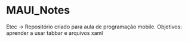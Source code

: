# MAUI_Notes
Etec -> Repositório criado para aula de programação mobile. Objetivos: aprender a usar tabbar e arquivos xaml
